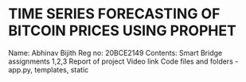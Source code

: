 # TIME SERIES FORECASTING OF BITCOIN PRICES USING PROPHET
Name: Abhinav Bijith
Reg no: 20BCE2149
Contents:
Smart Bridge assignments 1,2,3 
Report of project 
Video link
Code files and folders - app.py, templates, static  
